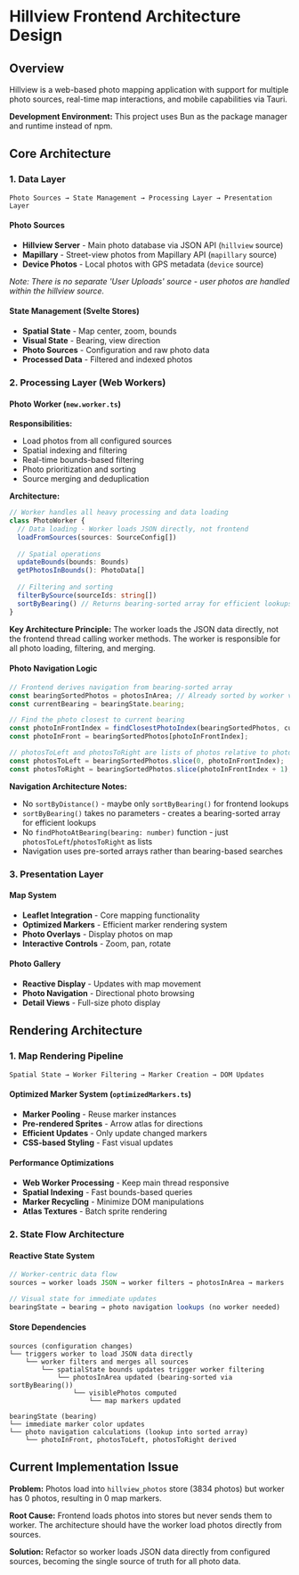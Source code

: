 # Hillview Frontend Architecture Design

## Overview
Hillview is a web-based photo mapping application with support for multiple photo sources, real-time map interactions, and mobile capabilities via Tauri.

**Development Environment:** This project uses Bun as the package manager and runtime instead of npm.

## Core Architecture

### 1. Data Layer
```
Photo Sources → State Management → Processing Layer → Presentation Layer
```

#### Photo Sources
- **Hillview Server** - Main photo database via JSON API (`hillview` source)
- **Mapillary** - Street-view photos from Mapillary API (`mapillary` source)  
- **Device Photos** - Local photos with GPS metadata (`device` source)

*Note: There is no separate 'User Uploads' source - user photos are handled within the hillview source.*

#### State Management (Svelte Stores)
- **Spatial State** - Map center, zoom, bounds
- **Visual State** - Bearing, view direction
- **Photo Sources** - Configuration and raw photo data
- **Processed Data** - Filtered and indexed photos

### 2. Processing Layer (Web Workers)

#### Photo Worker (`new.worker.ts`)
**Responsibilities:**
- Load photos from all configured sources
- Spatial indexing and filtering
- Real-time bounds-based filtering
- Photo prioritization and sorting
- Source merging and deduplication

**Architecture:**
```typescript
// Worker handles all heavy processing and data loading
class PhotoWorker {
  // Data loading - Worker loads JSON directly, not frontend
  loadFromSources(sources: SourceConfig[])
  
  // Spatial operations
  updateBounds(bounds: Bounds)
  getPhotosInBounds(): PhotoData[]
  
  // Filtering and sorting
  filterBySource(sourceIds: string[])
  sortByBearing() // Returns bearing-sorted array for efficient lookups (no parameters)
}
```

**Key Architecture Principle:** The worker loads the JSON data directly, not the frontend thread calling worker methods. The worker is responsible for all photo loading, filtering, and merging.

#### Photo Navigation Logic
```typescript
// Frontend derives navigation from bearing-sorted array
const bearingSortedPhotos = photosInArea; // Already sorted by worker via sortByBearing()
const currentBearing = bearingState.bearing;

// Find the photo closest to current bearing
const photoInFrontIndex = findClosestPhotoIndex(bearingSortedPhotos, currentBearing);
const photoInFront = bearingSortedPhotos[photoInFrontIndex];

// photosToLeft and photosToRight are lists of photos relative to photoInFront
const photosToLeft = bearingSortedPhotos.slice(0, photoInFrontIndex);
const photosToRight = bearingSortedPhotos.slice(photoInFrontIndex + 1);
```

**Navigation Architecture Notes:**
- No `sortByDistance()` - maybe only `sortByBearing()` for frontend lookups
- `sortByBearing()` takes no parameters - creates a bearing-sorted array for efficient lookups
- No `findPhotoAtBearing(bearing: number)` function - just `photosToLeft`/`photosToRight` as lists
- Navigation uses pre-sorted arrays rather than bearing-based searches

### 3. Presentation Layer

#### Map System
- **Leaflet Integration** - Core mapping functionality
- **Optimized Markers** - Efficient marker rendering system
- **Photo Overlays** - Display photos on map
- **Interactive Controls** - Zoom, pan, rotate

#### Photo Gallery
- **Reactive Display** - Updates with map movement
- **Photo Navigation** - Directional photo browsing
- **Detail Views** - Full-size photo display

## Rendering Architecture

### 1. Map Rendering Pipeline

```
Spatial State → Worker Filtering → Marker Creation → DOM Updates
```

#### Optimized Marker System (`optimizedMarkers.ts`)
- **Marker Pooling** - Reuse marker instances
- **Pre-rendered Sprites** - Arrow atlas for directions
- **Efficient Updates** - Only update changed markers
- **CSS-based Styling** - Fast visual updates

#### Performance Optimizations
- **Web Worker Processing** - Keep main thread responsive
- **Spatial Indexing** - Fast bounds-based queries
- **Marker Recycling** - Minimize DOM manipulations
- **Atlas Textures** - Batch sprite rendering

### 2. State Flow Architecture

#### Reactive State System
```typescript
// Worker-centric data flow
sources → worker loads JSON → worker filters → photosInArea → markers

// Visual state for immediate updates  
bearingState → bearing → photo navigation lookups (no worker needed)
```

#### Store Dependencies
```
sources (configuration changes)
└── triggers worker to load JSON data directly
    └── worker filters and merges all sources
        └── spatialState bounds updates trigger worker filtering
            └── photosInArea updated (bearing-sorted via sortByBearing())
                └── visiblePhotos computed
                    └── map markers updated

bearingState (bearing)
└── immediate marker color updates
└── photo navigation calculations (lookup into sorted array)
    └── photoInFront, photosToLeft, photosToRight derived
```

## Current Implementation Issue

**Problem:** Photos load into `hillview_photos` store (3834 photos) but worker has 0 photos, resulting in 0 map markers.

**Root Cause:** Frontend loads photos into stores but never sends them to worker. The architecture should have the worker load photos directly from sources.

**Solution:** Refactor so worker loads JSON data directly from configured sources, becoming the single source of truth for all photo data.

